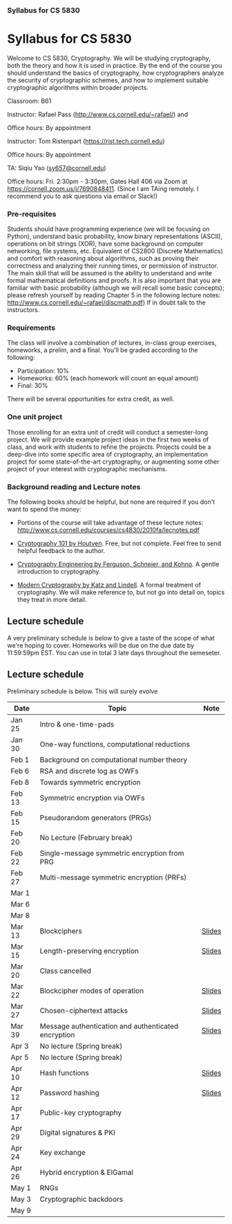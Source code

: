 ### Syllabus for CS 5830

# Syllabus for CS 5830

Welcome to CS 5830, Cryptography. We will be studying cryptography, both the
theory and how it is used in practice. By the end of the course you should
understand the basics of cryptography, how cryptographers analyze the
security of cryptographic schemes, and how to implement suitable
cryptographic algorithms within broader projects. 

Classroom: B61

Instructor: Rafael Pass (http://www.cs.cornell.edu/~rafael/) and

Office hours: By appointment

Instructor: Tom Ristenpart (https://rist.tech.cornell.edu)

Office hours: By appointment

TA: Siqiu Yao (sy657@cornell.edu)

Office hours: Fri. 2:30pm - 3:30pm, Gates Hall 406 via Zoom at https://cornell.zoom.us/j/7690848411.
(Since I am TAing remotely. I recommend you to ask questions via email or Slack!)


### Pre-requisites

Students should have programming experience (we will be focusing on Python),
understand basic probability, know binary representations (ASCII), operations on
bit strings (XOR), have some background on computer networking, file systems,
etc.  Equivalent of CS2800 (Discrete Mathematics) and comfort with reasoning
about algorithms, such as proving their correctness and analyzing their running
times, or permission of instructor.  The main skill that will be assumed is the
ability to understand and write formal mathematical definitions and proofs. It
is also important that you are familiar with basic probability (although we will
recall some basic concepts); please refresh yourself by reading Chapter 5 in the
following lecture notes: http://www.cs.cornell.edu/~rafael/discmath.pdf) If in
doubt talk to the instructors.


### Requirements

The class will involve a combination of lectures, in-class group exercises,
homeworks, a prelim, and a final. You'll be graded according to the following:

* Participation: 10%
* Homeworks:  60% (each homework will count an equal amount)
* Final:  30% 

There will be several opportunities for extra credit, as well.


### One unit project

Those enrolling for an extra unit of credit will conduct a semester-long
project. We will provide example project ideas in the first two weeks of class,
and work with students to refine the projects. Projects could be a deep-dive into some specific area of cryptography, 
an implementation project for some state-of-the-art cryptography, or augmenting
some other project of your interest with cryptographic mechanisms. 

### Background reading and Lecture notes

The following books should be helpful, but none are required if you don't want to spend the money:


* Portions of the course will take advantage of these lecture notes: http://www.cs.cornell.edu/courses/cs4830/2010fa/lecnotes.pdf
* [Cryptography 101 by Houtven](https://www.crypto101.io/). Free, but not complete. Feel free to send helpful feedback to the author.

* [Cryptography Engineering by Ferguson, Schneier, and Kohno](https://www.schneier.com/books/cryptography_engineering/). A gentle
  introduction to cryptography.

* [Modern Cryptography by Katz and Lindell](http://www.cs.umd.edu/~jkatz/imc.html). A formal treatment of cryptography.
  We will make reference to, but not go into detail on, topics they treat in
  more detail.


## Lecture schedule

A very preliminary schedule is below to give a taste of the scope of
what we're hoping to cover.  Homeworks will be due on the due date by
11:59:59pm EST. You can use in total 3 late days throughout the semeseter. 



## Lecture schedule

Preliminary schedule is below. This will surely evolve


| Date |  Topic  |  Note |
|------|---------|--------|
| Jan 25 | Intro & one-time-pads |  |
| Jan 30 | One-way functions, computational reductions |  |
| Feb 1 |  Background on computational number theory |  |
| Feb 6 |  RSA and discrete log as OWFs  |  |
| Feb 8 |  Towards symmetric encryption | |
| Feb 13 | Symmetric encryption via OWFs |  |
| Feb 15 | Pseudorandom generators (PRGs) |   |
| Feb 20 | No Lecture (February break)  |  |
| Feb 22 | Single-message symmetric encryption from PRG |  |
| Feb 27 | Multi-message symmetric encryption (PRFs) |  |
| Mar 1 |  |  |
| Mar 6 |   |  |
| Mar 8 |   |  |
| Mar 13 | Blockciphers   | [Slides](slides/blockciphers.pdf) |
| Mar 15 | Length-preserving encryption | [Slides](slides/blockciphers2.pdf) |
| Mar 20 |  Class cancelled | |
| Mar 22 |  Blockcipher modes of operation | [Slides](slides/modes.pdf) |
| Mar 27 |  Chosen-ciphertext attacks  | [Slides](slides/modes2.pdf)  |
| Mar 39 | Message authentication and authenticated encryption | [Slides](slides/msgauth.pdf)  |
| Apr 3 | No lecture (Spring break) |  |
| Apr 5 | No lecture (Spring break) | |
| Apr 10 | Hash functions | [Slides](slides/hash.pdf) |
| Apr 12 | Password hashing  | [Slides](slides/ae-pwae.pdf)|
| Apr 17 | Public-key cryptography    |  |
| Apr 29 |Digital signatures & PKI  |  |
| Apr 24 | Key exchange  | |
| Apr 26 | Hybrid encryption & ElGamal | |
| May 1 |  RNGs |  |
| May 3 | Cryptographic backdoors |  |
| May 9 |  |  |

